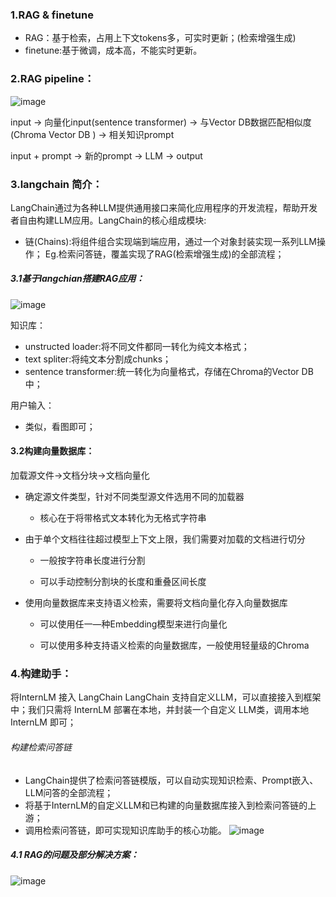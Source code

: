 ### 1.RAG & finetune
- RAG：基于检索，占用上下文tokens多，可实时更新；(检索增强生成)
- finetune:基于微调，成本高，不能实时更新。

### 2.RAG pipeline：
![image](https://github.com/hzsun1995/internlm-course/assets/136775620/9b7b1ec6-e2f3-411e-9dd5-daac7ecc1344)

input -> 向量化input(sentence transformer) -> 与Vector DB数据匹配相似度(Chroma Vector DB ) -> 相关知识prompt

input + prompt -> 新的prompt -> LLM -> output

### 3.langchain 简介：
LangChain通过为各种LLM提供通用接口来简化应用程序的开发流程，帮助开发者自由构建LLM应用。LangChain的核心组成模块:
- 链(Chains):将组件组合实现端到端应用，通过一个对象封装实现一系列LLM操作；
    Eg.检索问答链，覆盖实现了RAG(检索增强生成)的全部流程；

##### 3.1基于langchian搭建RAG应用：
![image](https://github.com/hzsun1995/internlm-course/assets/136775620/72ea4142-eb99-4f0d-b902-e20e91bdf106)

知识库：
- unstructed loader:将不同文件都同一转化为纯文本格式；
- text spliter:将纯文本分割成chunks；
- sentence transformer:统一转化为向量格式，存储在Chroma的Vector DB中；

用户输入：
- 类似，看图即可；

#### 3.2构建向量数据库：
加载源文件→文档分块→文档向量化
- 确定源文件类型，针对不同类型源文件选用不同的加载器
  
  - 核心在于将带格式文本转化为无格式字符串

- 由于单个文档往往超过模型上下文上限，我们需要对加载的文档进行切分
  
  - 一般按字符串长度进行分割

  - 可以手动控制分割块的长度和重叠区间长度

- 使用向量数据库来支持语义检索，需要将文档向量化存入向量数据库

  - 可以使用任一—种Embedding模型来进行向量化

  - 可以使用多种支持语义检索的向量数据库，一般使用轻量级的Chroma

### 4.构建助手：
将InternLM 接入 LangChain
LangChain 支持自定义LLM，可以直接接入到框架中；我们只需将 InternLM 部署在本地，并封装一个自定义 LLM类，调用本地 InternLM 即可；

###### 构建检索问答链
- LangChain提供了检索问答链模版，可以自动实现知识检索、Prompt嵌入、LLM问答的全部流程；
- 将基于InternLM的自定义LLM和已构建的向量数据库接入到检索问答链的上游；
- 调用检索问答链，即可实现知识库助手的核心功能。
![image](https://github.com/hzsun1995/internlm-course/assets/136775620/016e489e-cc60-4ccf-97e4-728bab3c7e4d)

##### 4.1 RAG的问题及部分解决方案：
![image](https://github.com/hzsun1995/internlm-course/assets/136775620/86b48cc7-f940-423b-93b6-9989d7d13b62)
